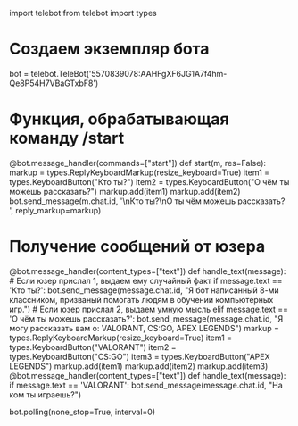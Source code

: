 import telebot
from telebot import types
# Создаем экземпляр бота
bot = telebot.TeleBot('5570839078:AAHFgXF6JG1A7f4hm-Qe8P54H7VBaGTxbF8')
# Функция, обрабатывающая команду /start
@bot.message_handler(commands=["start"])
def start(m, res=False):
    markup = types.ReplyKeyboardMarkup(resize_keyboard=True)
    item1 = types.KeyboardButton("Кто ты?")
    item2 = types.KeyboardButton("О чём ты можешь рассказать?")
    markup.add(item1)
    markup.add(item2)
    bot.send_message(m.chat.id, '\nКто ты?\nО ты чём можешь рассказать? ',  reply_markup=markup)
# Получение сообщений от юзера
@bot.message_handler(content_types=["text"])
def handle_text(message):
    # Если юзер прислал 1, выдаем ему случайный факт
    if message.text == 'Кто ты?':
        bot.send_message(message.chat.id, "Я бот написанный 8-ми классником, призваный помогать людям в обучении компьютерных игр.")
    # Если юзер прислал 2, выдаем умную мысль
    elif message.text == 'О чём ты можешь рассказать?':
        bot.send_message(message.chat.id, "Я могу рассказать вам о: VALORANT, CS:GO, APEX LEGENDS")
        markup = types.ReplyKeyboardMarkup(resize_keyboard=True)
        item1 = types.KeyboardButton("VALORANT")
        item2 = types.KeyboardButton("CS:GO")
        item3 = types.KeyboardButton("APEX LEGENDS")
        markup.add(item1)
        markup.add(item2)
        markup.add(item3)
        @bot.message_handler(content_types=["text"])
        def handle_text(message):
            if message.text == 'VALORANT':
                bot.send_message(message.chat.id, "На ком ты играешь?")



bot.polling(none_stop=True, interval=0)
